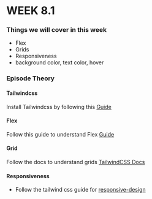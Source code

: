 # WEEK 8.1

### Things we will cover in this week

- Flex
- Grids
- Responsiveness
- background color, text color, hover

### Episode Theory

#### Tailwindcss

Install Tailwindcss by following this [Guide](https://tailwindcss.com/docs/guides/vite)

#### Flex

Follow this guide to understand Flex [Guide](https://css-tricks.com/snippets/css/a-guide-to-flexbox/)

#### Grid

Follow the docs to understand grids [TailwindCSS Docs](https://tailwindcss.com/docs/grid-template-columns)

#### Responsiveness

- Follow the tailwind css guide for [responsive-design](https://tailwindcss.com/docs/responsive-design)
